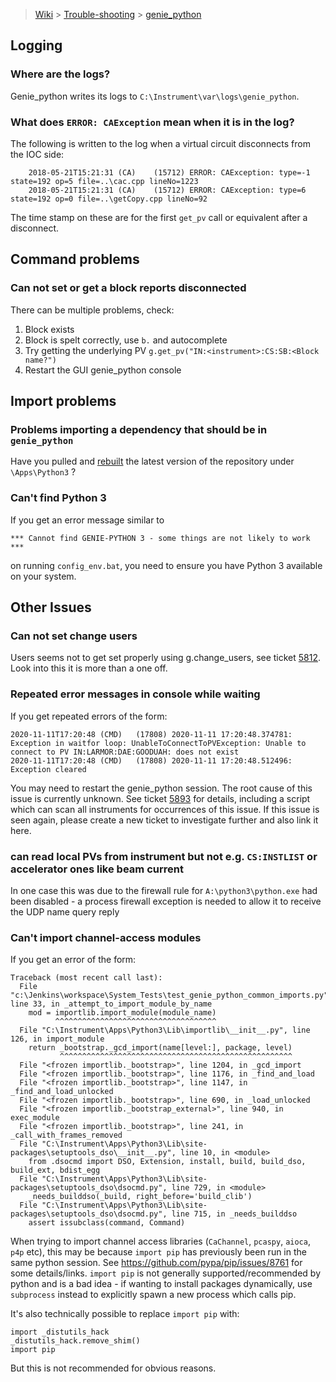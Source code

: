 > [Wiki](Home) > [Trouble-shooting](trouble-shooting-pages) > [genie_python](genie_python-Troubleshooting)

## Logging

### Where are the logs?

Genie_python writes its logs to `C:\Instrument\var\logs\genie_python`.

### What does `ERROR: CAException` mean when it is in the log?

The following is written to the log when a virtual circuit disconnects from the IOC side:

```
    2018-05-21T15:21:31	(CA)	(15712)	ERROR: CAException: type=-1 state=192 op=5 file=..\cac.cpp lineNo=1223
    2018-05-21T15:21:31	(CA)	(15712)	ERROR: CAException: type=6 state=192 op=0 file=..\getCopy.cpp lineNo=92
```

The time stamp on these are for the first `get_pv` call or equivalent after a disconnect.

## Command problems

### Can not set or get a block reports disconnected

There can be multiple problems, check:

1. Block exists
1. Block is spelt correctly, use `b.` and autocomplete
1. Try getting the underlying PV `g.get_pv("IN:<instrument>:CS:SB:<Block name?")`
1. Restart the GUI genie_python console

## Import problems

### Problems importing a dependency that should be in `genie_python`

Have you pulled and [rebuilt](https://github.com/ISISComputingGroup/ibex_developers_manual/wiki/Building-and-installing-genie_python) the latest version of the repository under `\Apps\Python3` ?

### Can't find Python 3

If you get an error message similar to

```
*** Cannot find GENIE-PYTHON 3 - some things are not likely to work ***
```
on running `config_env.bat`, you need to ensure you have Python 3 available on your system.

## Other Issues

### Can not set change users

Users seems not to get set properly using g.change_users, see ticket [5812](https://github.com/ISISComputingGroup/IBEX/issues/5812). Look into this it is more than a one off.

### Repeated error messages in console while waiting

If you get repeated errors of the form:

```
2020-11-11T17:20:48	(CMD)	(17808)	2020-11-11 17:20:48.374781: Exception in waitfor loop: UnableToConnectToPVException: Unable to connect to PV IN:LARMOR:DAE:GOODUAH: does not exist
2020-11-11T17:20:48	(CMD)	(17808)	2020-11-11 17:20:48.512496: Exception cleared
```
You may need to restart the genie_python session. The root cause of this issue is currently unknown. See ticket [5893](https://github.com/ISISComputingGroup/IBEX/issues/5893) for details, including a script which can scan all instruments for occurrences of this issue. If this issue is seen again, please create a new ticket to investigate further and also link it here.

### can read local PVs from instrument but not e.g. `CS:INSTLIST` or accelerator ones like beam current

In one case this was due to the firewall rule for `A:\python3\python.exe` had been disabled - a process firewall exception is needed to allow it to receive the UDP name query reply 

### Can't import channel-access modules

If you get an error of the form:

```
Traceback (most recent call last):
  File "c:\Jenkins\workspace\System_Tests\test_genie_python_common_imports.py", line 33, in _attempt_to_import_module_by_name
    mod = importlib.import_module(module_name)
          ^^^^^^^^^^^^^^^^^^^^^^^^^^^^^^^^^^^^
  File "C:\Instrument\Apps\Python3\Lib\importlib\__init__.py", line 126, in import_module
    return _bootstrap._gcd_import(name[level:], package, level)
           ^^^^^^^^^^^^^^^^^^^^^^^^^^^^^^^^^^^^^^^^^^^^^^^^^^^^
  File "<frozen importlib._bootstrap>", line 1204, in _gcd_import
  File "<frozen importlib._bootstrap>", line 1176, in _find_and_load
  File "<frozen importlib._bootstrap>", line 1147, in _find_and_load_unlocked
  File "<frozen importlib._bootstrap>", line 690, in _load_unlocked
  File "<frozen importlib._bootstrap_external>", line 940, in exec_module
  File "<frozen importlib._bootstrap>", line 241, in _call_with_frames_removed
  File "C:\Instrument\Apps\Python3\Lib\site-packages\setuptools_dso\__init__.py", line 10, in <module>
    from .dsocmd import DSO, Extension, install, build, build_dso, build_ext, bdist_egg
  File "C:\Instrument\Apps\Python3\Lib\site-packages\setuptools_dso\dsocmd.py", line 729, in <module>
    _needs_builddso(_build, right_before='build_clib')
  File "C:\Instrument\Apps\Python3\Lib\site-packages\setuptools_dso\dsocmd.py", line 715, in _needs_builddso
    assert issubclass(command, Command)
```

When trying to import channel access libraries (`CaChannel`, `pcaspy`, `aioca`, `p4p` etc), this may be because `import pip` has previously been run in the same python session. See https://github.com/pypa/pip/issues/8761 for some details/links. `import pip` is not generally supported/recommended by python and is a bad idea - if wanting to install packages dynamically, use `subprocess` instead to explicitly spawn a new process which calls pip.

It's also technically possible to replace `import pip` with:

```
import _distutils_hack
_distutils_hack.remove_shim()
import pip
```

But this is not recommended for obvious reasons.

